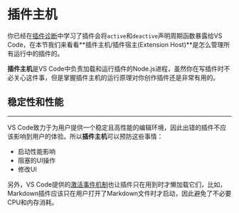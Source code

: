 # 插件主机

你已经在[插件诊断]()中学习了插件会将`active`和`deactive`声明周期函数暴露给VS Code，在本节我们来看看**插件主机/插件宿主(Extension Host)**是怎么管理所有运行中的插件的。

**插件主机**是VS Code中负责加载和运行插件的Node.js进程，虽然你在写插件时不必关心这件事，但是掌握插件主机的运行原理对你创作插件还是非常有用的。

## 稳定性和性能
---

VS Code致力于为用户提供一个稳定且高性能的编辑环境，因此出错的插件不应该影响到用户的体验。所以**插件主机**可以预防这些事情：

- 启动性能影响
- 阻塞的UI操作
- 修改UI

另外，VS Code提供的[激活事件机制]()也让插件只在用到时才懒加载它们，比如，Markdown插件应该只在用户打开了Markdown文件时才启动，因此避免了不必要CPU和内存消耗。